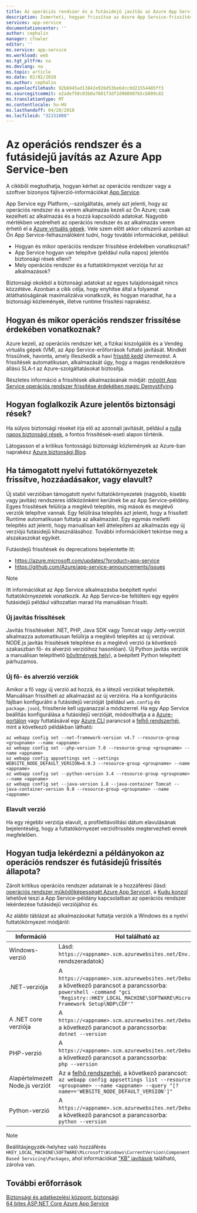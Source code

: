 ```yaml
---
title: Az operációs rendszer és a futásidejű javítás az Azure App Service szolgáltatásban |} Microsoft Docs
description: Ismerteti, hogyan frissítse az Azure App Service-frissítéseket az operációs rendszer és a futtatókörnyezetek és a válaszok közleményeket.
services: app-service
documentationcenter: ''
author: cephalin
manager: cfowler
editor: ''
ms.service: app-service
ms.workload: web
ms.tgt_pltfrm: na
ms.devlang: na
ms.topic: article
ms.date: 02/02/2018
ms.author: cephalin
ms.openlocfilehash: 92b6945ad13842e926d53be6dcc0d21554485ff3
ms.sourcegitcommit: e2adef58c03b0a780173df2d988907b5cb809c82
ms.translationtype: MT
ms.contentlocale: hu-HU
ms.lasthandoff: 04/28/2018
ms.locfileid: "32151008"
---
```

# <a name="os-and-runtime-patching-in-azure-app-service"></a>Az operációs rendszer és a futásidejű javítás az Azure App Service-ben

A cikkből megtudhatja, hogyan kérhet az operációs rendszer vagy a szoftver bizonyos fájlverzió-információkat [App Service](app-service-web-overview.md). 

App Service egy Platform,--szolgáltatás, amely azt jelenti, hogy az operációs rendszer és a verem alkalmazás kezeli az Ön Azure; csak kezelheti az alkalmazás és a hozzá kapcsolódó adatokat. Nagyobb mértékben vezérelheti az operációs rendszer és az alkalmazás verem érhető el a [Azure virtuális gépek](https://docs.microsoft.com/azure/virtual-machines/). Vele szem előtt akkor célszerű azonban az Ön App Service-felhasználóként tudni, hogy további információkat, például:

-   Hogyan és mikor operációs rendszer frissítése érdekében vonatkoznak?
-   App Service hogyan van telepítve (például nulla napos) jelentős biztonsági rések elleni?
-   Mely operációs rendszer és a futtatókörnyezet verziója fut az alkalmazások?

Biztonsági okokból a biztonsági adatokat az egyes tulajdonságait nincs közzétéve. Azonban a cikk célja, hogy enyhítse által a folyamat átláthatóságának maximalizálva vonatkozik, és hogyan maradhat, ha a biztonsági közlemények, illetve runtime frissítési naprakész.

## <a name="how-and-when-are-os-updates-applied"></a>Hogyan és mikor operációs rendszer frissítése érdekében vonatkoznak?

Azure kezeli, az operációs rendszer két, a fizikai kiszolgálók és a Vendég virtuális gépek (VM), az App Service-erőforrások futtató javítását. Mindkét frissülnek, havonta, amely illeszkedik a havi [frissítő kedd](https://technet.microsoft.com/security/bulletins.aspx) ütemezést. A frissítések automatikusan, alkalmazását úgy, hogy a magas rendelkezésre állású SLA-t az Azure-szolgáltatásokat biztosítja. 

Részletes információ a frissítések alkalmazásának módját: [mögött App Service operációs rendszer frissítése érdekében magic Demystifying](https://blogs.msdn.microsoft.com/appserviceteam/2018/01/18/demystifying-the-magic-behind-app-service-os-updates/).

## <a name="how-does-azure-deal-with-significant-vulnerabilities"></a>Hogyan foglalkozik Azure jelentős biztonsági rések?

Ha súlyos biztonsági réseket írja elő az azonnali javítását, például a [nulla napos biztonsági rések](https://wikipedia.org/wiki/Zero-day_(computing)), a fontos frissítések-eseti alapon történik.

Látogasson el a kritikus fontosságú biztonsági közlemények az Azure-ban naprakész [Azure biztonsági Blog](https://azure.microsoft.com/blog/topics/security/). 

## <a name="when-are-supported-language-runtimes-updated-added-or-deprecated"></a>Ha támogatott nyelvi futtatókörnyezetek frissítve, hozzáadásakor, vagy elavult?

Új stabil verzióiban támogatott nyelvi futtatókörnyezetek (nagyobb, kisebb vagy javítás) rendszeres időközönként kerülnek be az App Service-példány. Egyes frissítések felülírja a meglévő telepítés, míg mások és meglévő verziók telepítve vannak. Egy felülírása telepítés azt jelenti, hogy a frissített Runtime automatikusan futtatja az alkalmazást. Egy egymás melletti telepítés azt jelenti, hogy manuálisan kell áttelepíteni az alkalmazás egy új verziójú futásidejű kihasználásához. További információkért tekintse meg a alszakaszokat egyikét.

Futásidejű frissítések és deprecations bejelentette itt:

- https://azure.microsoft.com/updates/?product=app-service 
- https://github.com/Azure/app-service-announcements/issues

> [!NOTE] 
> Itt információkat az App Service alkalmazásba beépített nyelvi futtatókörnyezetek vonatkozik. Az App Service-be feltölteni egy egyéni futásidejű például változatlan marad Ha manuálisan frissíti.
>
>

### <a name="new-patch-updates"></a>Új javítás frissítések

Javítás frissítéseket .NET, PHP, Java SDK vagy Tomcat vagy Jetty-verziót alkalmazza automatikusan felülírja a meglévő telepítés az új verzióval. NODE.js javítás frissítések telepítése és a meglévő verzió (a következő szakaszban fő- és alverzió verzióihoz hasonlóan). Új Python javítás verziók a manuálisan telepíthető [bővítmények hely](https://www.siteextensions.net/packages?q=Tags%3A%22python%22)), a beépített Python telepített párhuzamos.

### <a name="new-major-and-minor-versions"></a>Új fő- és alverzió verziók

Amikor a fő vagy új verzió ad hozzá, és a létező verziókat telepítették. Manuálisan frissítheti az alkalmazást az új verzióra. Ha a konfigurációs fájlban konfigurálni a futásidejű verzióját (például `web.config` és `package.json`), frissítenie kell ugyanazzal a módszerrel. Ha egy App Service beállítás konfigurálása a futásidejű verzióját, módosíthatja a a [Azure-portálon](https://portal.azure.com) vagy futtatásával egy [Azure CLI](https://docs.microsoft.com/cli/azure/get-started-with-azure-cli) parancsot a [felhő rendszerhéj](../cloud-shell/overview.md), mint a következő példákban látható:

```azurecli-interactive
az webapp config set --net-framework-version v4.7 --resource-group <groupname> --name <appname>
az webapp config set --php-version 7.0 --resource-group <groupname> --name <appname>
az webapp config appsettings set --settings WEBSITE_NODE_DEFAULT_VERSION=8.9.3 --resource-group <groupname> --name <appname>
az webapp config set --python-version 3.4 --resource-group <groupname> --name <appname>
az webapp config set --java-version 1.8 --java-container Tomcat --java-container-version 9.0 --resource-group <groupname> --name <appname>
```

### <a name="deprecated-versions"></a>Elavult verzió

Ha egy régebbi verziója elavult, a profileltávolítási dátum elavulásának bejelentéséig, hogy a futtatókörnyezet verziófrissítés megtervezheti ennek megfelelően. 

## <a name="how-can-i-query-os-and-runtime-update-status-on-my-instances"></a>Hogyan tudja lekérdezni a példányokon az operációs rendszer és futásidejű frissítés állapota?

Zárolt kritikus operációs rendszer adatainak le a hozzáférési (lásd: [operációs rendszer működőképességét Azure App Service](web-sites-available-operating-system-functionality.md)), a [Kudu konzol](https://github.com/projectkudu/kudu/wiki/Kudu-console) lehetővé teszi a App Service-példány kapcsolatban az operációs rendszer lekérdezése futásidejű verziójához és. 

Az alábbi táblázat az alkalmazásokat futtatja verziók a Windows és a nyelvi futtatókörnyezet módjáról:

| Információ | Hol található az |
|-|-|
| Windows-verzió | Lásd: `https://<appname>.scm.azurewebsites.net/Env.cshtml` (a rendszeradatok) |
| .NET-verziója | A `https://<appname>.scm.azurewebsites.net/DebugConsole`, a következő parancsot a parancssorba: <br>`powershell -command "gci 'Registry::HKEY_LOCAL_MACHINE\SOFTWARE\Microsoft\Net Framework Setup\NDP\CDF'"` |
| A .NET core verziója | A `https://<appname>.scm.azurewebsites.net/DebugConsole`, a következő parancsot a parancssorba: <br> `dotnet --version` |
| PHP-verzió | A `https://<appname>.scm.azurewebsites.net/DebugConsole`, a következő parancsot a parancssorba: <br> `php --version` |
| Alapértelmezett Node.js verziót | Az a [felhő rendszerhéj](../cloud-shell/overview.md), a következő parancsot: <br> `az webapp config appsettings list --resource-group <groupname> --name <appname> --query "[?name=='WEBSITE_NODE_DEFAULT_VERSION']"` |
| Python-verzió | A `https://<appname>.scm.azurewebsites.net/DebugConsole`, a következő parancsot a parancssorba: <br> `python --version` |

> [!NOTE]
> Beállításjegyzék-helyhez való hozzáférés `HKEY_LOCAL_MACHINE\SOFTWARE\Microsoft\Windows\CurrentVersion\Component Based Servicing\Packages`, ahol információkat ["KB" javítások]((https://docs.microsoft.com/security-updates/SecurityBulletins/securitybulletins)) található, zárolva van.
>
>

## <a name="more-resources"></a>További erőforrások

[Biztonsági és adatkezelési központ: biztonsági](https://www.microsoft.com/TrustCenter/Security/default.aspx)  
[64 bites ASP.NET Core Azure App Service](https://gist.github.com/glennc/e705cd85c9680d6a8f1bdb62099c7ac7)
